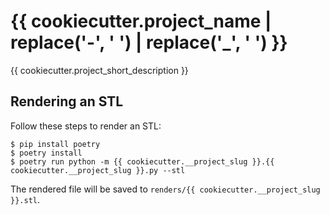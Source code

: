 # {{ cookiecutter.project_name | replace('-', ' ') | replace('_', ' ') }}

{{ cookiecutter.project_short_description }}

## Rendering an STL

Follow these steps to render an STL:

```shell
$ pip install poetry
$ poetry install
$ poetry run python -m {{ cookiecutter.__project_slug }}.{{ cookiecutter.__project_slug }}.py --stl
```

The rendered file will be saved to `renders/{{ cookiecutter.__project_slug }}.stl`.
